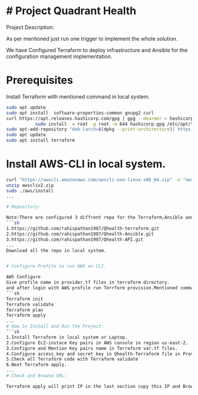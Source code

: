 # # Project Quadrant Health

Project Description:

As per mentioned just run one trigger to implement the whole solution.

We have Configured Terraform to deploy infrastructure and Ansible for the configuration management implementation.

# Prerequisites

Install Terraform with mentioned command in local system.
```sh
sudo apt update
sudo apt install  software-properties-common gnupg2 curl
curl https://apt.releases.hashicorp.com/gpg | gpg --dearmor > hashicorp.gpg
           sudo install -o root -g root -m 644 hashicorp.gpg /etc/apt/trusted.gpg.d/
sudo apt-add-repository "deb [arch=$(dpkg --print-architecture)] https://apt.releases.hashicorp.com focal main"
sudo apt update
sudo apt install terraform
```

# Install AWS-CLI in local system.
```sh
curl "https://awscli.amazonaws.com/awscli-exe-linux-x86_64.zip" -o "awscliv2.zip"
unzip awscliv2.zip
sudo ./aws/install
...

# Repository:

Note:There are configured 3 diffrent repo for the Terraform,Ansible and Code.
```sh
1.https://github.com/rahispathan1987/Qhealth-terraform.git
2.https://github.com/rahispathan1987/Qhealth-Ansible.git
3.https://github.com/rahispathan1987/Qhealth-API.git
...
Download all the repo in local system.


# Configure Profile to run AWS on CLI.

AWS Configure
Give profile name in provider.tf files in terraform directory.
and after login with AWS profile run Terrform provision.Mentioned command to run terraform.
```sh
Terraform init
Terraform validate
Terraform plan
Terraform apply
...
# How to Install and Run the Project:
```sh
1.Install Terraform in local system or Laptop.
2.Configure Ec2-instace Key pairs in AWS console in region us-east-2.
3.Configure and Mention Key pairs name in Terraform var.tf files.
4.Configure access_key and secret_key in Qhealth-Terraform file in Provider section.
5.Check all Terraform code with Terraform validate
6.Next Terraform apply.
...
# Check and Browse URL:

Terraform apply will print IP in the last section copy this IP and Browse URL with IP.
